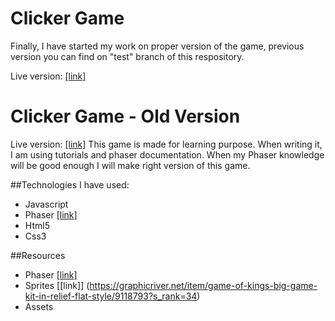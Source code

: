 # Clicker Game
Finally, I have started my work on proper version of the game, previous version you can find on "test" branch of this respository.

Live version: [[link]](http://www.kamiljarzab.pl/Projekty/Viking%20Clicker/)


# Clicker Game - Old Version
Live version: [[link]](http://www.kamiljarzab.pl/Projekty/Clicker-Game/)
This game is made for learning purpose. When writing it, I am using tutorials and phaser documentation.
When my Phaser knowledge will be good enough I will make right version of this game.

##Technologies I have used:
* Javascript
* Phaser [[link]](http://phaser.io/)
* Html5
* Css3

##Resources
* Phaser [[link]](http://phaser.io/)
* Sprites [[link]] (https://graphicriver.net/item/game-of-kings-big-game-kit-in-relief-flat-style/9118793?s_rank=34)
* Assets
